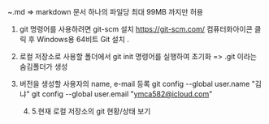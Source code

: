 ~.md => markdown 문서
하나의 파일당 최대 99MB 까지만 허용

1. git 명령어를 사용하려면 git-scm 설치
   https://git-scm.com/
   컴퓨터화아이콘 클릭 후
   Windows용 64비트 Git 설치 .

2. 로컬 저장소로 사용할 폴더에서
   git init 명령어를 실행하여 초기화 => .git 이라는 숨김폴더가 생성

3. 버전을 생성할 사용자의 name, e-mail 등록
   git config --global user.name "김냐"
   git config --global user.email "ymca582@icloud.com"

   4. 5.현재 로컬 저장소의 git 현황/상태 보기
